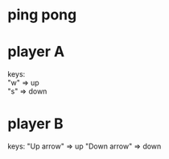# ping pong

# player A                    
keys:                          
"w" => up                      
"s" => down                   

# player B
keys:
"Up arrow" => up
"Down arrow" => down
